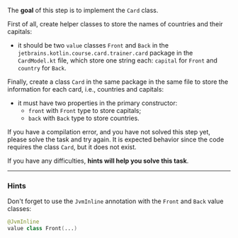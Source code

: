 The **goal** of this step is to implement the `Card` class.

First of all, create helper classes to store the names of countries and their capitals:

- it should be two `value` classes `Front` and `Back` in the `jetbrains.kotlin.course.card.trainer.card` package in the `CardModel.kt` file, which store one string each: `capital` for `Front` and `country` for `Back`.

Finally, create a class `Card` in the same package in the same file to store the information for each card, i.e., countries and capitals:

- it must have two properties in the primary constructor:
    - `front` with `Front` type to store capitals;
    - `back` with `Back` type to store countries.

<div class="hint" title="I press Check and see a compilation error">

  If you have a compilation error, and you have not solved this step yet, please solve the task and try again. 
  It is expected behavior since the code requires the class `Card`, but it does not exist.
</div>

If you have any difficulties, **hints will help you solve this task**.

----

### Hints

<div class="hint" title="The JvmInline annotation for value classes">

Don't forget to use the `JvmInline` annotation with the `Front` and `Back` value classes:
```kotlin
@JvmInline
value class Front(...)
```
</div>
